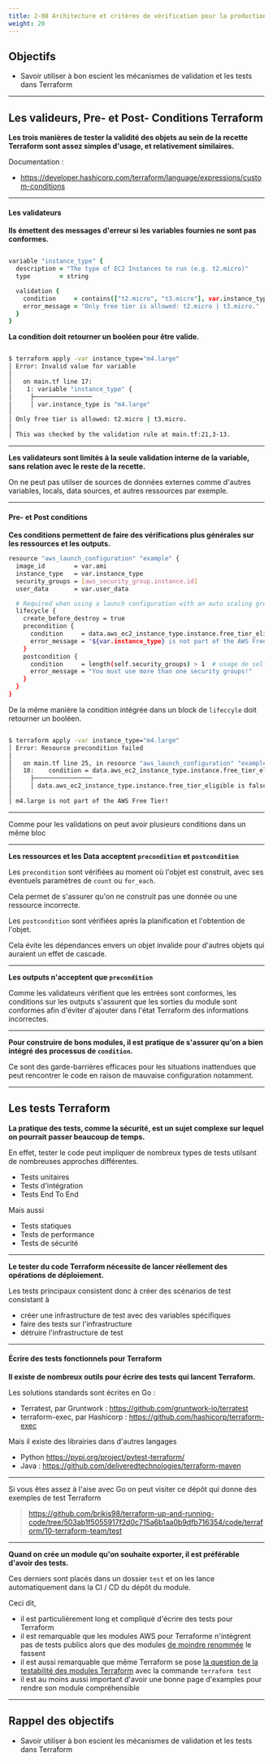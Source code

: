 ```yaml
---
title: 2-08 Architecture et critères de vérification pour la production
weight: 20
---
```


## Objectifs 
- Savoir utiliser à bon escient les mécanismes de validation et les tests dans Terraform

---

## Les valideurs, Pre- et Post- Conditions Terraform

**Les trois manières de tester la validité des objets au sein de la recette Terraform sont assez simples d'usage, et relativement similaires.**

Documentation : 
* https://developer.hashicorp.com/terraform/language/expressions/custom-conditions


---

#### Les validateurs 

**Ils émettent des messages d'erreur si les variables fournies ne sont pas conformes.**

```coffeescript

variable "instance_type" {
  description = "The type of EC2 Instances to run (e.g. t2.micro)"
  type        = string

  validation {
    condition     = contains(["t2.micro", "t3.micro"], var.instance_type)
    error_message = "Only free tier is allowed: t2.micro | t3.micro."
  }
}

```

**La condition doit retourner un booléen pour être valide.**

```bash

$ terraform apply -var instance_type="m4.large"
│ Error: Invalid value for variable
│
│   on main.tf line 17:
│    1: variable "instance_type" {
│     ├────────────────
│     │ var.instance_type is "m4.large"
│
│ Only free tier is allowed: t2.micro | t3.micro.
│
│ This was checked by the validation rule at main.tf:21,3-13.

```
---
**Les validateurs sont limités à la seule validation interne de la variable, sans relation avec le reste de la recette.**

On ne peut pas utilser de sources de données externes comme d'autres variables, locals, data sources, et autres ressources par exemple.

---

#### Pre- et Post conditions

**Ces conditions permettent de faire des vérifications plus générales sur les ressources et les outputs.**

```bash
resource "aws_launch_configuration" "example" {
  image_id        = var.ami
  instance_type   = var.instance_type
  security_groups = [aws_security_group.instance.id]
  user_data       = var.user_data

  # Required when using a launch configuration with an auto scaling group.
  lifecycle {
    create_before_destroy = true
    precondition {
      condition     = data.aws_ec2_instance_type.instance.free_tier_eligible
      error_message = "${var.instance_type} is not part of the AWS Free Tier!"
    }
    postcondition {
      condition     = length(self.security_groups) > 1  # usage de self.attribute popssible
      error_message = "You must use more than one security groups!"
    }
  }
}

```

De la même manière  la condition intégrée dans un block de `lifeccyle` doit retourner un booléen.

```bash

$ terraform apply -var instance_type="m4.large"
│ Error: Resource precondition failed
│
│   on main.tf line 25, in resource "aws_launch_configuration" "example":
│   18:    condition = data.aws_ec2_instance_type.instance.free_tier_eligible
│     ├────────────────
│     │ data.aws_ec2_instance_type.instance.free_tier_eligible is false
│
│ m4.large is not part of the AWS Free Tier!

```

--- 

Comme pour les validations on peut avoir plusieurs conditions dans un même bloc   

---

**Les ressources et les Data acceptent  `precondition` et `postcondition`**

Les `precondition` sont vérifiées au moment où l'objet est construit, avec ses éventuels paramètres de `count` ou `for_each`.

Cela permet de s'assurer qu'on ne construit pas une donnée ou une ressource incorrecte.

Les `postcondition` sont vérifiées après la planification et l'obtention de l'objet.

Cela évite les dépendances envers un objet invalide pour d'autres objets qui auraient un effet de cascade.

---

**Les outputs n'acceptent que `precondition`**

Comme les validateurs vérifient que les entrées sont conformes, les conditions sur les outputs s'assurent que les sorties du module sont conformes afin d'éviter d'ajouter dans l'état Terraform des informations incorrectes.

---

**Pour construire de bons modules, il est pratique de s'assurer qu'on a bien intégré des processus de `condition`.** 

Ce sont des garde-barrières efficaces pour les situations inattendues que peut rencontrer le code en raison de mauvaise configuration notamment.

---

## Les tests Terraform

**La pratique des tests, comme la sécurité, est un sujet complexe sur lequel on pourrait passer beaucoup de temps.**

En effet, tester le code peut impliquer de nombreux types de tests utilsant de nombreuses approches différentes. 

- Tests unitaires 
- Tests d'intégration
- Tests End To End

Mais aussi 

- Tests statiques
- Tests de performance
- Tests de sécurité

---

**Le tester du code Terraform nécessite de lancer réellement des opérations de déploiement.**

Les tests principaux consistent donc à créer des scénarios de test consistant à

* créer une infrastructure de test avec des variables spécifiques
* faire des tests sur l'infrastructure 
* détruire l'infrastructure de test 

---

#### Écrire des tests fonctionnels pour  Terraform  

**Il existe de nombreux outils pour écrire des tests qui lancent Terraform.**

Les solutions standards sont écrites en Go : 

* Terratest, par Gruntwork : https://github.com/gruntwork-io/terratest 
* terraform-exec, par Hashicorp : https://github.com/hashicorp/terraform-exec

Mais il existe des librairies dans d'autres langages 

* Python https://pypi.org/project/pytest-terraform/
* Java : https://github.com/deliveredtechnologies/terraform-maven

--- 

Si vous êtes assez à l'aise avec Go on peut visiter ce dépôt qui donne des exemples de test Terraform 

> https://github.com/brikis98/terraform-up-and-running-code/tree/503ab1f5055917f2d0c715a6b1aa0b9dfb716354/code/terraform/10-terraform-team/test

--- 

**Quand on crée un module qu'on souhaite exporter, il est préférable d'avoir des tests.** 

Ces derniers sont placés dans un dossier `test` et on les lance automatiquement dans la CI / CD du dépôt du module.

Ceci dit, 
* il est particulièrement long et compliqué d'écrire des tests pour Terraform
* il est remarquable que les modules AWS pour Terraforme n'intègrent pas de tests publics alors que des modules [de moindre renommée](https://github.com/cloudposse/terraform-null-label) le fassent
* il est aussi remarquable que même Terraform se pose [la question de la testabilité des modules Terraform](https://developer.hashicorp.com/terraform/language/modules/testing-experiment) avec la commande `terraform test`
* il est au moins aussi important d'avoir une bonne page d'examples pour rendre son module compréhensible


---

## Rappel des objectifs 
- Savoir utiliser à bon escient les mécanismes de validation et les tests dans Terraform



